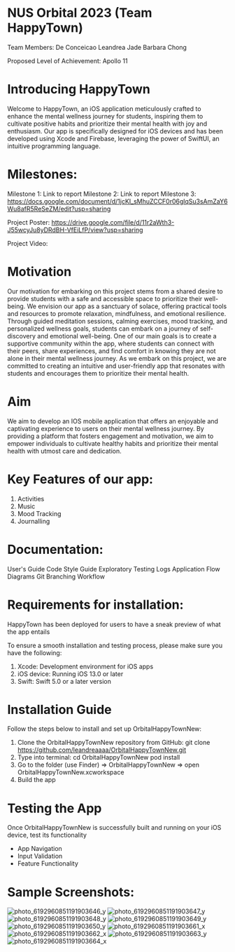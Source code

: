 # NUS Orbital 2023 (Team HappyTown)

Team Members: 
De Conceicao Leandrea Jade
Barbara Chong

Proposed Level of Achievement: Apollo 11

# Introducing HappyTown
Welcome to HappyTown, an iOS application meticulously crafted to enhance the mental wellness journey for students, inspiring them to cultivate positive habits and prioritize their mental health with joy and enthusiasm. Our app is specifically designed for iOS devices and has been developed using Xcode and Firebase, leveraging the power of SwiftUI, an intuitive programming language.

# Milestones:
Milestone 1: Link to report
Milestone 2: Link to report
Milestone 3: https://docs.google.com/document/d/1jcKI_sMhuZCCF0r06glqSu3sAmZaY6Wu8afR5ReSeZM/edit?usp=sharing

Project Poster: https://drive.google.com/file/d/11r2aWth3-J55wcyJu8yDRdBH-VfEiLfP/view?usp=sharing

Project Video: 

# Motivation
Our motivation for embarking on this project stems from a shared desire to provide students with a safe and accessible space to prioritize their well-being. We envision our app as a sanctuary of solace, offering practical tools and resources to promote relaxation, mindfulness, and emotional resilience. Through guided meditation sessions, calming exercises, mood tracking, and personalized wellness goals, students can embark on a journey of self-discovery and emotional well-being. One of our main goals is to create a supportive community within the app, where students can connect with their peers, share experiences, and find comfort in knowing they are not alone in their mental wellness journey. As we embark on this project, we are committed to creating an intuitive and user-friendly app that resonates with students and encourages them to prioritize their mental health. 

# Aim
We aim to develop an IOS mobile application that offers an enjoyable and captivating experience to users on their mental wellness journey. By providing a platform that fosters engagement and motivation, we aim to empower individuals to cultivate healthy habits and prioritize their mental health with utmost care and dedication.

# Key Features of our app:
1. Activities
2. Music
3. Mood Tracking
4. Journalling

# Documentation:
User's Guide
Code Style Guide
Exploratory Testing Logs
Application Flow Diagrams
Git Branching Workflow

# Requirements for installation:
HappyTown has been deployed for users to have a sneak preview of what the app entails

To ensure a smooth installation and testing process, please make sure you have the following:

1. Xcode: Development environment for iOS apps
2. iOS device: Running iOS 13.0 or later
3. Swift: Swift 5.0 or a later version

# Installation Guide
Follow the steps below to install and set up OrbitalHappyTownNew:

1. Clone the OrbitalHappyTownNew repository from GitHub: git clone https://github.com/leandreaaaa/OrbitalHappyTownNew.git
2. Type into terminal:
cd OrbitalHappyTownNew
pod install
3. Go to the folder (use Finder) => OrbitalHappyTownNew => open OrbitalHappyTownNew.xcworkspace
4. Build the app

# Testing the App
Once OrbitalHappyTownNew is successfully built and running on your iOS device, test its functionality

- App Navigation
- Input Validation
- Feature Functionality

# Sample Screenshots:
![photo_6192960851191903646_y](https://github.com/leandreaaaa/ProjectOrbital/assets/122248665/0ebec95d-e552-46f9-982a-7666c6953476)
![photo_6192960851191903647_y](https://github.com/leandreaaaa/ProjectOrbital/assets/122248665/90378aef-9e97-4c45-b999-89c414925d5f)
![photo_6192960851191903648_y](https://github.com/leandreaaaa/ProjectOrbital/assets/122248665/0c57dcf4-a523-4238-8bdc-35cc2cc2e16d)
![photo_6192960851191903649_y](https://github.com/leandreaaaa/ProjectOrbital/assets/122248665/8dd963ed-d818-468d-9d4a-b0c18a25122f)
![photo_6192960851191903650_y](https://github.com/leandreaaaa/ProjectOrbital/assets/122248665/910df4c2-b86c-4468-b83a-6e324c118f45)
![photo_6192960851191903661_x](https://github.com/leandreaaaa/ProjectOrbital/assets/122248665/6371db1d-82f6-4967-a5ba-e74132a25e73)
![photo_6192960851191903662_x](https://github.com/leandreaaaa/ProjectOrbital/assets/122248665/fa5dd78d-1cc6-40a0-a161-dbdeab537729)
![photo_6192960851191903663_y](https://github.com/leandreaaaa/ProjectOrbital/assets/122248665/ac69fcd4-20ed-482c-a330-ae060774b16e)
![photo_6192960851191903664_x](https://github.com/leandreaaaa/ProjectOrbital/assets/122248665/c1c72f53-0353-4597-b886-d4dc43872ed5)
